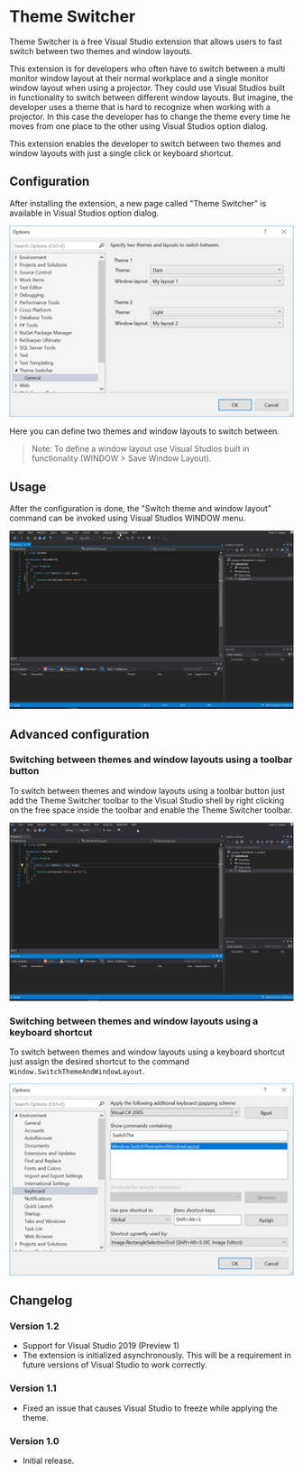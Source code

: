 # Theme Switcher

Theme Switcher is a free Visual Studio extension that allows users to fast switch between two themes and window layouts.

This extension is for developers who often have to switch between a multi monitor window layout at their normal workplace and a single monitor window layout when using a projector. They could use Visual Studios built in functionality to switch between different window layouts. But imagine, the developer uses a theme that is hard to recognize when working with a projector. In this case the developer has to change the theme every time he moves from one place to the other using Visual Studios option dialog.

This extension enables the developer to switch between two themes and window layouts with just a single click or keyboard shortcut.

## Configuration

After installing the extension, a new page called "Theme Switcher" is available in Visual Studios option dialog.

![Theme Switcher options](Assets/Screenshots/ThemeSwitcherConfiguration.png)

Here you can define two themes and window layouts to switch between.

> Note: To define a window layout use Visual Studios built in functionality (WINDOW > Save Window Layout).

## Usage

After the configuration is done, the "Switch theme and window layout" command can be invoked using Visual Studios WINDOW menu.

![Switch theme and window layout using the WINDOW menu](Assets/Screenshots/MenuSwitch.gif)

## Advanced configuration

### Switching between themes and window layouts using a toolbar button

To switch between themes and window layouts using a toolbar button just add the Theme Switcher toolbar to the Visual Studio shell by right clicking on the free space inside the toolbar and enable the Theme Switcher toolbar.

![Switch theme and window layout using a toolbar button](Assets/Screenshots/ToolbarSwitch.gif)

### Switching between themes and window layouts using a keyboard shortcut

To switch between themes and window layouts using a keyboard shortcut just assign the desired shortcut to the command `Window.SwitchThemeAndWindowLayout`.

![Keyboard options](Assets/Screenshots/KeyboardConfiguration.png)

## Changelog
### Version 1.2
* Support for Visual Studio 2019 (Preview 1)
* The extension is initialized asynchronously. This will be a requirement in future versions of Visual Studio to work correctly.

### Version 1.1
* Fixed an issue that causes Visual Studio to freeze while applying the theme.

### Version 1.0
* Initial release.
